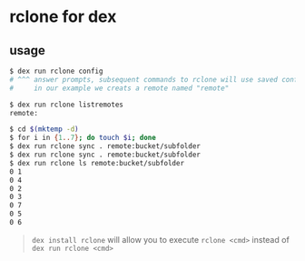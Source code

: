 # rclone for dex

## usage

```sh
$ dex run rclone config
# ^^^ answer prompts, subsequent commands to rclone will use saved configuration
#     in our example we creats a remote named "remote"

$ dex run rclone listremotes
remote:

$ cd $(mktemp -d)
$ for i in {1..7}; do touch $i; done
$ dex run rclone sync . remote:bucket/subfolder
$ dex run rclone sync . remote:bucket/subfolder
$ dex run rclone ls remote:bucket/subfolder
0 1
0 4
0 2
0 3
0 7
0 5
0 6
```

> `dex install rclone` will allow you to execute `rclone <cmd>` instead of `dex run rclone <cmd>`
